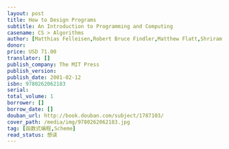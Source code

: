 ```yaml
---
layout: post
title: How to Design Programs
subtitle: An Introduction to Programming and Computing
casename: CS > Algorithms
author: [Matthias Felleisen,Robert Bruce Findler,Matthew Flatt,Shriram Krishnamurthi]
donor:
price: USD 71.00
translator: []
publish_company: The MIT Press
publish_version:
publish_date: 2001-02-12
isbn: 9780262062183
serial:
total_volume: 1
borrower: []
borrow_date: []
douban_url: http://book.douban.com/subject/1787103/
cover_path: /media/img/9780262062183.jpg
tag: [函数式编程,Scheme]
read_status: 想读
---
```


